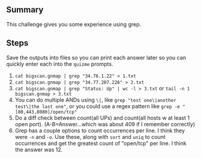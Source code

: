 ## Summary
This challenge gives you some experience using grep.

## Steps
Save the outputs into files so you can print each answer later so you can quickly enter each into the `quizme` prompts.
1. `cat bigscan.gnmap | grep "34.76.1.22" > 1.txt` 
2. `cat bigscan.gnmap | grep "34.77.207.226" > 2.txt`
3. `cat bigscan.gnmap | grep "Status: Up" | wc -l > 3.txt` or `tail -n 1 bigscan.gnmap > 3.txt`
4. You can do multiple ANDs using `\|`, like `grep "test one\|another test\|the last one"`, or you could use a regex pattern like `grep -e "[80,443,8080]/open/tcp"`
5. Do a diff check between count(all UPs) and count(all hosts w at least 1 open port). (A-B=Answer...which was about 409 if I remember correctly)
6. Grep has a couple options to count occurrences per line. I think they were `-n` and `-o`. Use these, along with `sort` and `uniq` to count occurrences and get the greatest count of "open/tcp" per line. I think the answer was 12.
